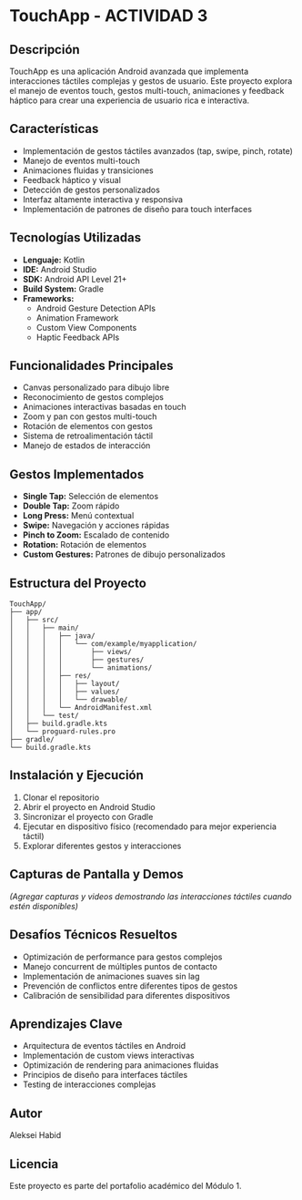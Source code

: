 # TouchApp - ACTIVIDAD 3

## Descripción
TouchApp es una aplicación Android avanzada que implementa interacciones táctiles complejas y gestos de usuario. Este proyecto explora el manejo de eventos touch, gestos multi-touch, animaciones y feedback háptico para crear una experiencia de usuario rica e interactiva.

## Características
- Implementación de gestos táctiles avanzados (tap, swipe, pinch, rotate)
- Manejo de eventos multi-touch
- Animaciones fluidas y transiciones
- Feedback háptico y visual
- Detección de gestos personalizados
- Interfaz altamente interactiva y responsiva
- Implementación de patrones de diseño para touch interfaces

## Tecnologías Utilizadas
- **Lenguaje:** Kotlin
- **IDE:** Android Studio
- **SDK:** Android API Level 21+
- **Build System:** Gradle
- **Frameworks:** 
  - Android Gesture Detection APIs
  - Animation Framework
  - Custom View Components
  - Haptic Feedback APIs

## Funcionalidades Principales
- Canvas personalizado para dibujo libre
- Reconocimiento de gestos complejos
- Animaciones interactivas basadas en touch
- Zoom y pan con gestos multi-touch
- Rotación de elementos con gestos
- Sistema de retroalimentación táctil
- Manejo de estados de interacción

## Gestos Implementados
- **Single Tap:** Selección de elementos
- **Double Tap:** Zoom rápido
- **Long Press:** Menú contextual
- **Swipe:** Navegación y acciones rápidas
- **Pinch to Zoom:** Escalado de contenido
- **Rotation:** Rotación de elementos
- **Custom Gestures:** Patrones de dibujo personalizados

## Estructura del Proyecto
```
TouchApp/
├── app/
│   ├── src/
│   │   ├── main/
│   │   │   ├── java/
│   │   │   │   └── com/example/myapplication/
│   │   │   │       ├── views/
│   │   │   │       ├── gestures/
│   │   │   │       └── animations/
│   │   │   ├── res/
│   │   │   │   ├── layout/
│   │   │   │   ├── values/
│   │   │   │   └── drawable/
│   │   │   └── AndroidManifest.xml
│   │   └── test/
│   ├── build.gradle.kts
│   └── proguard-rules.pro
├── gradle/
└── build.gradle.kts
```

## Instalación y Ejecución
1. Clonar el repositorio
2. Abrir el proyecto en Android Studio
3. Sincronizar el proyecto con Gradle
4. Ejecutar en dispositivo físico (recomendado para mejor experiencia táctil)
5. Explorar diferentes gestos y interacciones

## Capturas de Pantalla y Demos
_(Agregar capturas y videos demostrando las interacciones táctiles cuando estén disponibles)_

## Desafíos Técnicos Resueltos
- Optimización de performance para gestos complejos
- Manejo concurrent de múltiples puntos de contacto
- Implementación de animaciones suaves sin lag
- Prevención de conflictos entre diferentes tipos de gestos
- Calibración de sensibilidad para diferentes dispositivos

## Aprendizajes Clave
- Arquitectura de eventos táctiles en Android
- Implementación de custom views interactivas
- Optimización de rendering para animaciones fluidas
- Principios de diseño para interfaces táctiles
- Testing de interacciones complejas

## Autor
Aleksei Habid

## Licencia
Este proyecto es parte del portafolio académico del Módulo 1.